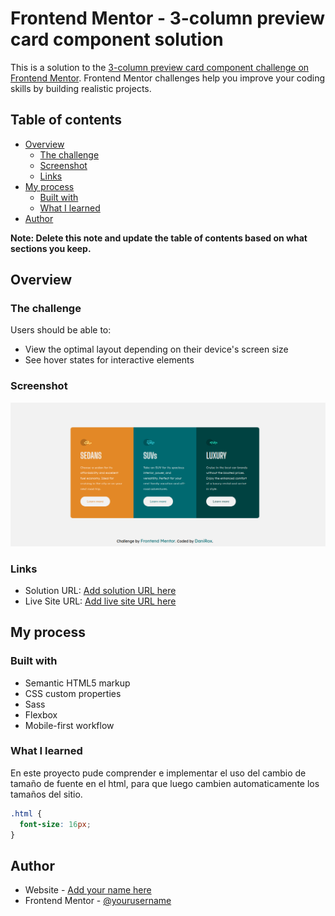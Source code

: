 # Frontend Mentor - 3-column preview card component solution

This is a solution to the [3-column preview card component challenge on Frontend Mentor](https://www.frontendmentor.io/challenges/3column-preview-card-component-pH92eAR2-). Frontend Mentor challenges help you improve your coding skills by building realistic projects. 

## Table of contents

- [Overview](#overview)
  - [The challenge](#the-challenge)
  - [Screenshot](#screenshot)
  - [Links](#links)
- [My process](#my-process)
  - [Built with](#built-with)
  - [What I learned](#what-i-learned)
- [Author](#author)

**Note: Delete this note and update the table of contents based on what sections you keep.**

## Overview

### The challenge

Users should be able to:

- View the optimal layout depending on their device's screen size
- See hover states for interactive elements

### Screenshot

![](./images/Captura%20de%20pantalla%20-2023-07-03%2013-22-08.png)



### Links

- Solution URL: [Add solution URL here](https://your-solution-url.com)
- Live Site URL: [Add live site URL here](https://danirox.github.io/Componente-de-tarjeta/)

## My process

### Built with

- Semantic HTML5 markup
- CSS custom properties
- Sass
- Flexbox
- Mobile-first workflow


### What I learned

En este proyecto pude comprender e implementar el uso del cambio de tamaño de fuente en el html, para que luego cambien automaticamente los tamaños del sitio.


```css
.html {
  font-size: 16px;
}
```

## Author

- Website - [Add your name here](https://danirox.github.io/DaniRox-Portfolio/)
- Frontend Mentor - [@yourusername](https://www.frontendmentor.io/profile/DaniRox)

